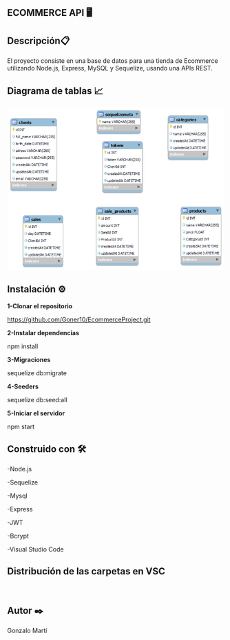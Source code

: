 ECOMMERCE API 🖥️
---



Descripción📋
---



El proyecto consiste en una base de datos para una tienda de Ecommerce utilizando Node.js, Express, MySQL y Sequelize, 
usando una APIs REST.




Diagrama de tablas 📈
--- 

![](https://github.com/Goner10/EcommerceProject/blob/main/tablas.png)


Instalación ⚙️
---

**1-Clonar el repositorio** 

https://github.com/Goner10/EcommerceProject.git


**2-Instalar dependencias** 


npm install


**3-Migraciones**


sequelize db:migrate


**4-Seeders**


sequelize db:seed:all


**5-Iniciar el servidor**


npm start




Construido con 🛠️ 
---

-Node.js

-Sequelize

-Mysql

-Express

-JWT

-Bcrypt

-Visual Studio Code



Distribución de las carpetas en VSC
---

![]()



Autor ✒️
---
Gonzalo Martí 

